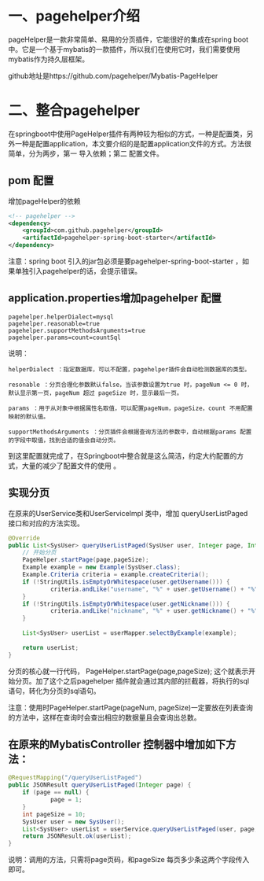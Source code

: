 # 一、pagehelper介绍

pageHelper是一款非常简单、易用的分页插件，它能很好的集成在spring boot中。它是一个基于mybatis的一款插件，所以我们在使用它时，我们需要使用mybatis作为持久层框架。

github地址是https://github.com/pagehelper/Mybatis-PageHelper

# 二、整合pagehelper

在springboot中使用PageHelper插件有两种较为相似的方式，一种是配置类，另外一种是配置application，本文要介绍的是配置application文件的方式。方法很简单，分为两步，第一 导入依赖；第二 配置文件。

## pom 配置

增加pageHelper的依赖
```xml
<!-- pagehelper -->
<dependency>    
    <groupId>com.github.pagehelper</groupId>    
    <artifactId>pagehelper-spring-boot-starter</artifactId>
</dependency>
```

注意：spring boot 引入的jar包必须是要pagehelper-spring-boot-starter ，如果单独引入pagehelper的话，会提示错误。

## application.properties增加pagehelper 配置

```
pagehelper.helperDialect=mysql
pagehelper.reasonable=true
pagehelper.supportMethodsArguments=true
pagehelper.params=count=countSql
```

说明： 

```
helperDialect ：指定数据库，可以不配置，pagehelper插件会自动检测数据库的类型。

resonable ：分页合理化参数默认false，当该参数设置为true 时，pageNum <= 0 时，默认显示第一页，pageNum 超过 pageSize 时，显示最后一页。

params ：用于从对象中根据属性名取值，可以配置pageNum，pageSize，count 不用配置映射的默认值。

supportMethodsArguments ：分页插件会根据查询方法的参数中，自动根据params 配置的字段中取值，找到合适的值会自动分页。　
```

到这里配置就完成了，在Springboot中整合就是这么简洁，约定大约配置的方式，大量的减少了配置文件的使用 。

## 实现分页

在原来的UserService类和UserServiceImpl 类中，增加 queryUserListPaged 接口和对应的方法实现。

```java
@Override
public List<SysUser> queryUserListPaged(SysUser user, Integer page, Integer pageSize) {
    // 开始分页    
    PageHelper.startPage(page,pageSize);    
    Example example = new Example(SysUser.class);    
    Example.Criteria criteria = example.createCriteria();
    if (!StringUtils.isEmptyOrWhitespace(user.getUsername())) {
            criteria.andLike("username", "%" + user.getUsername() + "%");    
    }
    if (!StringUtils.isEmptyOrWhitespace(user.getNickname())) {
            criteria.andLike("nickname", "%" + user.getNickname() + "%");    
    }
    
    List<SysUser> userList = userMapper.selectByExample(example);
    
    return userList;
}
```

分页的核心就一行代码， PageHelper.startPage(page,pageSize); 这个就表示开始分页。加了这个之后pagehelper 插件就会通过其内部的拦截器，将执行的sql语句，转化为分页的sql语句。

注意：使用时PageHelper.startPage(pageNum, pageSize)一定要放在列表查询的方法中，这样在查询时会查出相应的数据量且会查询出总数。

## 在原来的MybatisController 控制器中增加如下方法：
```java
@RequestMapping("/queryUserListPaged")
public JSONResult queryUserListPaged(Integer page) {
    if (page == null) {
            page = 1;    
    }
    int pageSize = 10;
    SysUser user = new SysUser();
    List<SysUser> userList = userService.queryUserListPaged(user, page, pageSize);
    return JSONResult.ok(userList);
}
```
说明：调用的方法，只需将page页码，和pageSize 每页多少条这两个字段传入即可。

